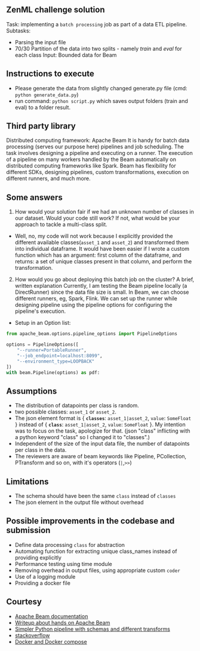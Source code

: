 ## ZenML challenge solution

Task: implementing a `batch processing` job as part of a data ETL pipeline. 
Subtasks:
  - Parsing the input file
  - 70/30 Partition of the data into two splits - namely *train* and *eval* for each class
Input: Bounded data for Beam 

## Instructions to execute
- Please generate the data from slightly changed generate.py file (cmd: `python generate_data.py`)
- run command: `python script.py` which saves output folders (train and eval) to a folder result.

## Third party library
Distributed computing framework: Apache Beam
It is handy for batch data processing (serves our purpose here) pipelines and job scheduling. The task involves designing a pipeline and executing on a runner. The execution of a pipeline on many workers handled by the Beam automatically on distributed computing frameworks like Spark. Beam has flexibility for different SDKs, designing pipelines, custom transformations, execution on different runners, and much more.  

## Some answers
1) How would your solution fair if we had an unknown number of classes in our dataset. Would your code still work? If not, what would be your approach to tackle a multi-class split. 
- Well, no, my code will not work because I explicitly provided the different available classes(`asset_1` and `asset_2`) and transformed them into individual dataframe. It would have been easier if I wrote a custom function which has an argument: first column of the dataframe, and returns: a set of unique classes present in that column, and perform the transformation. 
   
2) How would you go about deploying this batch job on the cluster? A brief, written explanation 
Currently, I am testing the Beam pipeline locally (a DirectRunner) since the data file size is small. In Beam, we can choose different runners, eg, Spark, Flink. We can set up the runner while designing pipeline using the pipeline options for configuring the pipeline's execution.  
- Setup in an Option list:

```python
from apache_beam.options.pipeline_options import PipelineOptions

options = PipelineOptions([
    "--runner=PortableRunner",
    "--job_endpoint=localhost:8099",
    "--environment_type=LOOPBACK"
])
with beam.Pipeline(options) as pdf:
```

## Assumptions
- The distribution of datapoints per class is random.
- two possible classes: `asset_1` or `asset_2`. 
- The json element format is { **`classes`**: `asset_1|asset_2`, `value`: `SomeFloat` } instead of { **`class`**: `asset_1|asset_2`, `value`: `SomeFloat` }. My intention was to focus on the task, apologize for that. (json "class" inflicting with a python keyword "class" so I changed it to "classes".)
- Independent of the size of the input data file, the number of datapoints per class in the data.
- The reviewers are aware of beam keywords like Pipeline, PCollection, PTransform and so on, with it's operators (`|`,`>>`)

## Limitations
 - The schema should have been the same `class` instead of `classes`
 - The json element in the output file without overhead

## Possible improvements in the codebase and submission
 - Define data processing `class` for abstraction
 - Automating function for extracting unique class_names instead of providing explicitly
 - Performance testing using time module
 - Removing overhead in output files, using appropriate custom `coder`
 - Use of a logging module
 - Providing a docker file

## Courtesy

- [Apache Beam documentation](https://beam.apache.org)
- [Writeup about hands on Apache Beam](https://towardsdatascience.com/hands-on-apache-beam-building-data-pipelines-in-python-6548898b66a5)
- [Simpler Python pipeline with schemas and different transforms](https://www.youtube.com/watch?v=zx4p-UNSmrA&t=336s)
- [stackoverflow](stackoverflow.com/)
- [Docker and Docker compose](https://0x0ece.medium.com/a-quick-demo-of-apache-beam-with-docker-da98b99a502a) 
